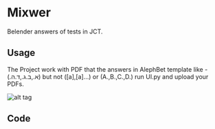 # Mixwer
Belender answers of tests in JCT.
## Usage
The Project work with PDF that the answers in AlephBet template like - (.א.,ב.ג.,ד.ה) but not ([a],[a]...) or (A.,B.,C.,D.)
run UI.py and upload your PDFs.

![alt tag](https://github.com/OzBaget/Mixwer/blob/main/Screenshots/GoodQ.png)
## Code
